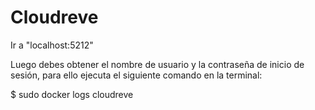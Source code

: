 # Cloudreve

Ir a "localhost:5212"

Luego debes obtener el nombre de usuario y la contraseña de inicio de sesión, para ello ejecuta el siguiente comando en la terminal:

$ sudo docker logs cloudreve

